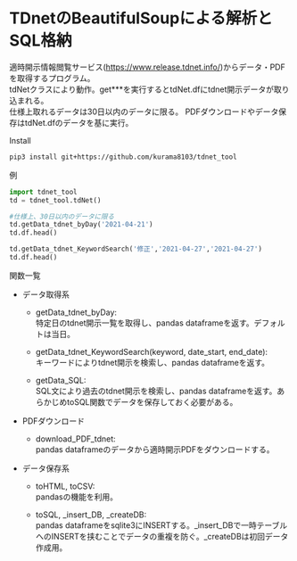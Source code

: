 # TDnetのBeautifulSoupによる解析とSQL格納

適時開示情報閲覧サービス(https://www.release.tdnet.info/)からデータ・PDFを取得するプログラム。  
 tdNetクラスにより動作。get***を実行するとtdNet.dfにtdnet開示データが取り込まれる。  
 仕様上取れるデータは30日以内のデータに限る。
 PDFダウンロードやデータ保存はtdNet.dfのデータを基に実行。

Install 
```bash
pip3 install git+https://github.com/kurama8103/tdnet_tool
```  

例
```python
import tdnet_tool
td = tdnet_tool.tdNet()

#仕様上、30日以内のデータに限る
td.getData_tdnet_byDay('2021-04-21')
td.df.head()

td.getData_tdnet_KeywordSearch('修正','2021-04-27','2021-04-27')
td.df.head()
```

関数一覧
* データ取得系
    * getData_tdnet_byDay:  
    特定日のtdnet開示一覧を取得し、pandas dataframeを返す。デフォルトは当日。

    * getData_tdnet_KeywordSearch(keyword, date_start, end_date):  
    キーワードによりtdnet開示を検索し、pandas dataframeを返す。

    * getData_SQL:  
    SQL文により過去のtdnet開示を検索し、pandas dataframeを返す。あらかじめtoSQL関数でデータを保存しておく必要がある。

* PDFダウンロード
    * download_PDF_tdnet:  
    pandas dataframeのデータから適時開示PDFをダウンロードする。

* データ保存系
    * toHTML, toCSV:  
    pandasの機能を利用。

    * toSQL, _insert_DB, _createDB:  
    pandas dataframeをsqlite3にINSERTする。_insert_DBで一時テーブルへのINSERTを挟むことでデータの重複を防ぐ。_createDBは初回データ作成用。
